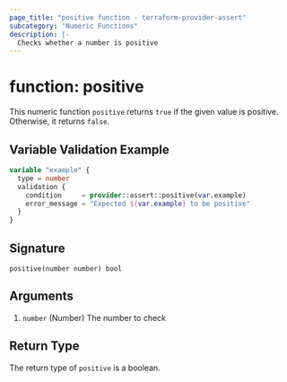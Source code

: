 ```yaml
---
page_title: "positive function - terraform-provider-assert"
subcategory: "Numeric Functions"
description: |-
  Checks whether a number is positive
---
```


# function: positive



This numeric function `positive` returns `true` if the given value is positive. Otherwise, it returns `false`.

## Variable Validation Example

```terraform
variable "example" {
  type = number
  validation {
    condition     = provider::assert::positive(var.example)
    error_message = "Expected ${var.example} to be positive"
  }
}
```

## Signature

<!-- signature generated by tfplugindocs -->
```text
positive(number number) bool
```

## Arguments

<!-- arguments generated by tfplugindocs -->
1. `number` (Number) The number to check


## Return Type

The return type of `positive` is a boolean.
